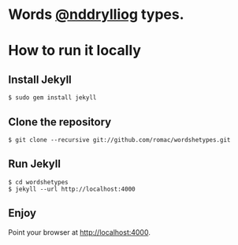 
# Words [@nddrylliog](https://twitter.com/nddrylliog) types.

# How to run it locally

## Install Jekyll

    $ sudo gem install jekyll

## Clone the repository
    
    $ git clone --recursive git://github.com/romac/wordshetypes.git

## Run Jekyll
  
    $ cd wordshetypes
    $ jekyll --url http://localhost:4000
    
## Enjoy

Point your browser at [http://localhost:4000](http://localhost:4000).